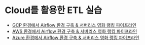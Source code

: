 # Cloud를 활용한 ETL 실습

- [GCP 환경에서 Airflow 환경 구축 & 서버리스 영화 랭킹 파이프라인](./GCP/README.md)
- [AWS 환경에서 Airflow 환경 구축 & 서버리스 영화 랭킹 파이프라인](./AWS/README.md)
- [Azure 환경에서 Airflow 환경 구축 & 서버리스 영화 랭킹 파이프라인](./AZURE/README.md)